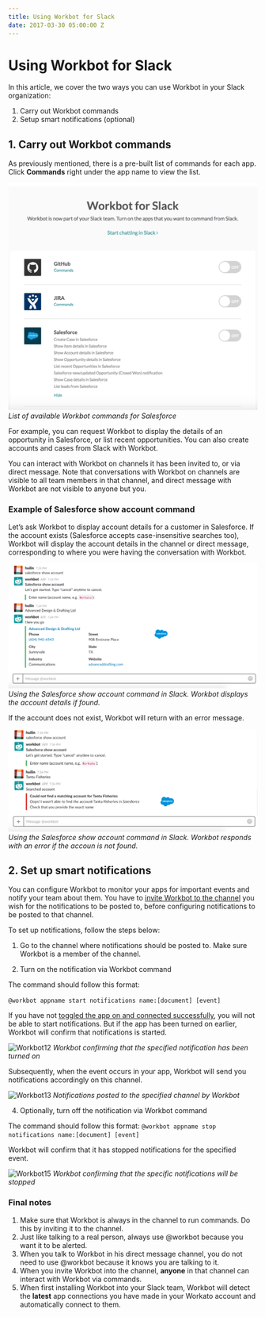 ```yaml
---
title: Using Workbot for Slack
date: 2017-03-30 05:00:00 Z
---
```


# Using Workbot for Slack
In this article, we cover the two ways you can use Workbot in your Slack organization:

1. Carry out Workbot commands
2. Setup smart notifications (optional)

## 1. Carry out Workbot commands

As previously mentioned, there is a pre-built list of commands for each app. Click **Commands** right under the app name to view the list.

![Salesforce commands list](/assets/images/workbot/workbot/salesforce-commands-list.png)
*List of available Workbot commands for Salesforce*

For example, you can request Workbot to display the details of an opportunity in Salesforce, or list recent opportunities. You can also create accounts and cases from Slack with Workbot.

You can interact with Workbot on channels it has been invited to, or via direct message. Note that conversations with Workbot on channels are visible to all team members in that channel, and direct message with Workbot are not visible to anyone but you.

### Example of Salesforce show account command
Let’s ask Workbot to display account details for a customer in Salesforce. If the account exists (Salesforce accepts case-insensitive searches too), Workbot will display the account details in the channel or direct message, corresponding to where you were having the conversation with Workbot.

![Salesforce show account example](/assets/images/workbot/workbot/salesforce-show-account-example.png)
*Using the Salesforce show account command in Slack. Workbot displays the account details if found.*

If the account does not exist, Workbot will return with an error message.

![Salesforce show account example - account not found](/assets/images/workbot/workbot/salesforce-show-account-not-found-example.png)
*Using the Salesforce show account command in Slack. Workbot responds with an error if the accoun is not found.*

## 2. Set up smart notifications
You can configure Workbot to monitor your apps for important events and notify your team about them. You have to [invite Workbot to the channel](#3-invite-workbot-to-channels) you wish for the notifications to be posted to, before configuring notifications to be posted to that channel.

To set up notifications, follow the steps below:

1. Go to the channel where notifications should be posted to. Make sure Workbot is a member of the channel.

2. Turn on the notification via Workbot command

The command should follow this format:

```@workbot appname start notifications name:[document] [event]```

If you have not [toggled the app on and connected successfully](#2-connect-workbot-to-your-apps), you will not be able to start notifications. But if the app has been turned on earlier, Workbot will confirm that notifications is started.

![Workbot12](/assets/images/workbot/workbot/workbot-12.png)
*Workbot confirming that the specified notification has been turned on*

Subsequently, when the event occurs in your app, Workbot will send you notifications accordingly on this channel.

![Workbot13](/assets/images/workbot/workbot/workbot-13.png)
*Notifications posted to the specified channel by Workbot*

4. Optionally, turn off the notification via Workbot command

The command should follow this format:
```@workbot appname stop notifications name:[document] [event]```

Workbot will confirm that it has stopped notifications for the specified event.

![Workbot15](/assets/images/workbot/workbot/workbot-15.png)
*Workbot confirming that the specific notifications will be stopped*

### Final notes

1. Make sure that Workbot is always in the channel to run commands. Do this by inviting it to the channel.
2. Just like talking to a real person, always use @workbot because you want it to be alerted.
3. When you talk to Workbot in his direct message channel, you do not need to use @workbot because it knows you are talking to it.
4. When you invite Workbot into the channel, **anyone** in that channel can interact with Workbot via commands.
5. When first installing Workbot into your Slack team, Workbot will detect the **latest** app connections you have made in your Workato account and automatically connect to them.
